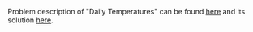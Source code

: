 Problem description of "Daily Temperatures" can be found [here](https://leetcode.com/problems/daily-temperatures/description/) and its solution [here](https://github.com/aurimas13/LeetCode-HackerRank-MAANG/blob/main/LeetCode/Python%20Solutions/Daily%20Temperatures/daily.py). 